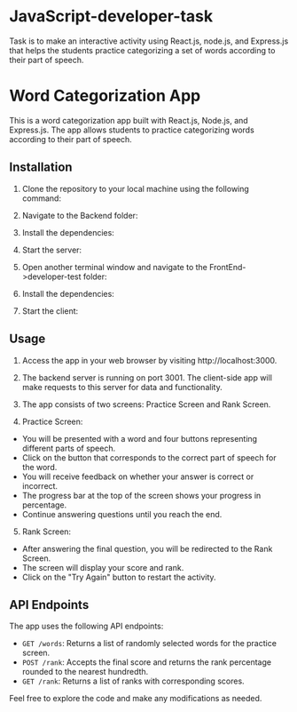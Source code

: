 # JavaScript-developer-task
Task is to make an interactive activity using React.js, node.js, and Express.js that helps the students practice categorizing a set of words according to their part of speech.

# Word Categorization App

This is a word categorization app built with React.js, Node.js, and Express.js. The app allows students to practice categorizing words according to their part of speech.

## Installation

1. Clone the repository to your local machine using the following command:

2. Navigate to the Backend folder:

3. Install the dependencies:

4. Start the server:

5. Open another terminal window and navigate to the FrontEnd->developer-test folder:

6. Install the dependencies:

7. Start the client:


## Usage

1. Access the app in your web browser by visiting http://localhost:3000.

2. The backend server is running on port 3001. The client-side app will make requests to this server for data and functionality.

3. The app consists of two screens: Practice Screen and Rank Screen.

4. Practice Screen:
- You will be presented with a word and four buttons representing different parts of speech.
- Click on the button that corresponds to the correct part of speech for the word.
- You will receive feedback on whether your answer is correct or incorrect.
- The progress bar at the top of the screen shows your progress in percentage.
- Continue answering questions until you reach the end.

5. Rank Screen:
- After answering the final question, you will be redirected to the Rank Screen.
- The screen will display your score and rank.
- Click on the "Try Again" button to restart the activity.

## API Endpoints

The app uses the following API endpoints:

- `GET /words`: Returns a list of randomly selected words for the practice screen.
- `POST /rank`: Accepts the final score and returns the rank percentage rounded to the nearest hundredth.
- `GET /rank`: Returns a list of ranks with corresponding scores.

Feel free to explore the code and make any modifications as needed.
